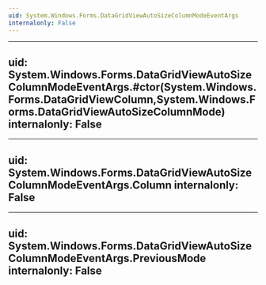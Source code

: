```yaml
---
uid: System.Windows.Forms.DataGridViewAutoSizeColumnModeEventArgs
internalonly: False
---
```


---
uid: System.Windows.Forms.DataGridViewAutoSizeColumnModeEventArgs.#ctor(System.Windows.Forms.DataGridViewColumn,System.Windows.Forms.DataGridViewAutoSizeColumnMode)
internalonly: False
---

---
uid: System.Windows.Forms.DataGridViewAutoSizeColumnModeEventArgs.Column
internalonly: False
---

---
uid: System.Windows.Forms.DataGridViewAutoSizeColumnModeEventArgs.PreviousMode
internalonly: False
---
